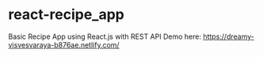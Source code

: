 # react-recipe_app
Basic Recipe App using React.js with REST API
Demo here: https://dreamy-visvesvaraya-b876ae.netlify.com/
